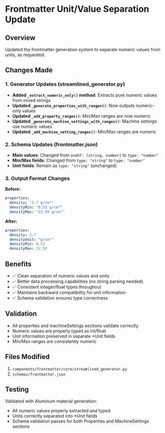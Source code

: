 # Frontmatter Unit/Value Separation Update

## Overview
Updated the frontmatter generation system to separate numeric values from units, as requested.

## Changes Made

### 1. Generator Updates (streamlined_generator.py)
- **Added `_extract_numeric_only()` method**: Extracts pure numeric values from mixed strings
- **Updated `_generate_properties_with_ranges()`**: Now outputs numeric-only values 
- **Updated `_add_property_ranges()`**: Min/Max ranges are now numeric
- **Updated `_generate_machine_settings_with_ranges()`**: Machine settings use numeric values
- **Updated `_add_machine_setting_ranges()`**: Min/Max ranges are numeric

### 2. Schema Updates (frontmatter.json)
- **Main values**: Changed from `oneOf: [string, number]` to `type: "number"`
- **Min/Max fields**: Changed from `type: "string"` to `type: "number"`
- **Unit fields**: Remain as `type: "string"` (unchanged)

### 3. Output Format Changes
**Before:**
```yaml
properties:
  density: "2.7 g/cm³"
  densityMin: "0.53 g/cm³"
  densityMax: "22.59 g/cm³"
```

**After:**
```yaml
properties:
  density: 2.7
  densityUnit: "g/cm³"
  densityMin: 0.53
  densityMax: 22.59
```

## Benefits
- ✅ Clean separation of numeric values and units
- ✅ Better data processing capabilities (no string parsing needed)
- ✅ Consistent integer/float types throughout
- ✅ Maintains backward compatibility for unit information
- ✅ Schema validation ensures type correctness

## Validation
- All properties and machineSettings sections validate correctly
- Numeric values are properly typed as int/float
- Unit information preserved in separate *Unit fields
- Min/Max ranges are consistently numeric

## Files Modified
1. `components/frontmatter/core/streamlined_generator.py`
2. `schemas/frontmatter.json`

## Testing
Validated with Aluminum material generation:
- All numeric values properly extracted and typed
- Units correctly separated into *Unit fields
- Schema validation passes for both Properties and MachineSettings sections
